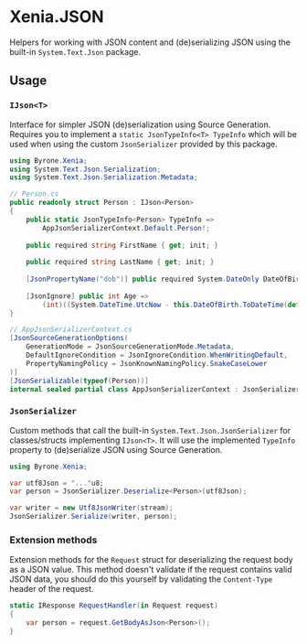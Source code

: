 # Xenia.JSON

Helpers for working with JSON content and (de)serializing JSON using the built-in `System.Text.Json` package.

## Usage

### `IJson<T>`

Interface for simpler JSON (de)serialization using Source Generation. Requires you to implement a
`static JsonTypeInfo<T> TypeInfo` which will be used when using the custom `JsonSerializer` provided by this package.

```csharp
using Byrone.Xenia;
using System.Text.Json.Serialization;
using System.Text.Json.Serialization.Metadata;

// Person.cs
public readonly struct Person : IJson<Person>
{
    public static JsonTypeInfo<Person> TypeInfo =>
        AppJsonSerializerContext.Default.Person!;
    
    public required string FirstName { get; init; }
    
    public required string LastName { get; init; }
    
    [JsonPropertyName("dob")] public required System.DateOnly DateOfBirth { get; init; }
    
    [JsonIgnore] public int Age =>
        (int)((System.DateTime.UtcNow - this.DateOfBirth.ToDateTime(default)).TotalDays / 365.242199);
}

// AppJsonSerializerContext.cs
[JsonSourceGenerationOptions(
	GenerationMode = JsonSourceGenerationMode.Metadata,
	DefaultIgnoreCondition = JsonIgnoreCondition.WhenWritingDefault,
	PropertyNamingPolicy = JsonKnownNamingPolicy.SnakeCaseLower
)]
[JsonSerializable(typeof(Person))]
internal sealed partial class AppJsonSerializerContext : JsonSerializerContext;
```

### `JsonSerializer`

Custom methods that call the built-in `System.Text.Json.JsonSerializer` for classes/structs implementing `IJson<T>`. It
will use the implemented `TypeInfo` property to (de)serialize JSON using Source Generation.

```csharp
using Byrone.Xenia;

var utf8Json = "..."u8;
var person = JsonSerializer.Deserialize<Person>(utf8Json);

var writer = new Utf8JsonWriter(stream);
JsonSerializer.Serialize(writer, person);
```

### Extension methods

Extension methods for the `Request` struct for deserializing the request body as a JSON value. This method doesn't
validate if the request contains valid JSON data, you should do this yourself by validating the `Content-Type` header of
the request.

```csharp
static IResponse RequestHandler(in Request request)
{
    var person = request.GetBodyAsJson<Person>();
}
```
